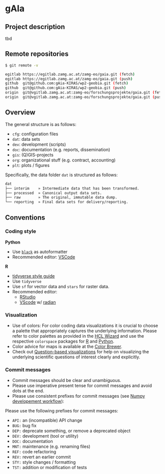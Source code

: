 # gAIa

## Project description
tbd

## Remote repositories

```sh
$ git remote -v
```
```sh
egitlab https://egitlab.zamg.ac.at/zamg-eo/gaia.git (fetch)
egitlab https://egitlab.zamg.ac.at/zamg-eo/gaia.git (push)
github  git@github.com:gAia-KIRAS/wp2-geobia.git (fetch)
github  git@github.com:gAia-KIRAS/wp2-geobia.git (push)
origin  git@vgitlab.zamg.ac.at:zamg-eo/forschungsprojekte/gaia.git (fetch)
origin  git@vgitlab.zamg.ac.at:zamg-eo/forschungsprojekte/gaia.git (push)
```

## Overview 

The general structure is as follows:
- `cfg`: configuration files
- `dat`: data sets
- `dev`: development (scripts)
- `doc`: documentation (e.g. reports, dissemination)
- `gis`: (Q)GIS-projects
- `org`: organizational stuff (e.g. contract, accounting)
- `plt`: plots / figures

Specifically, the data folder `dat` is structured as follows:

```sh
dat
├── interim    » Intermediate data that has been transformed.
├── processed  » Canonical output data sets.
├── raw        » The original, immutable data dump.
└── reporting  » Final data sets for delivery/reporting.
```

## Conventions

### Coding style
**Python**
- Use [`black`](https://github.com/psf/black) as autoformatter
- Recommended editor: [VSCode](https://code.visualstudio.com/docs/python/python-tutorial)

**R**
- [tidyverse style guide](https://style.tidyverse.org/)
- Use `tidyverse`
- Use `sf` for vector data and `stars` for raster data.
- Recommended editor:
    - [RStudio](https://www.rstudio.com/)
    - [VScode](https://marketplace.visualstudio.com/items?itemName=Ikuyadeu.r) w/ [radian](https://github.com/randy3k/radian)


### Visualization
- Use of colors: For color coding data visualizations it is crucial to choose a palette that appropriately captures the underlying information. Please refer to color palettes as provided in the [HCL Wizard](https://hclwizard.org/) and use the respective `colorspace`  packages for [R](http://colorspace.r-forge.r-project.org/) and [Python](https://python-colorspace.readthedocs.io/en/latest/).
- Color advice for maps is available at the [Color Brewer](https://colorbrewer2.org/).
- Check out [Question-based visualizations](https://graphicsprinciples.github.io/qbv.html) for help on visualizing the underlying scientific questions of interest clearly and explicitly.


### Commit messages
- Commit messages should be clear and unambiguous.
- Please use imperative present tense for commit messages and avoid dots at the end.
- Please use consistent prefixes for commit messages (see [Numpy developement workflow](http://docs.scipy.org/doc/numpy/dev/gitwash/development_workflow.html#writing-the-commit-message)):

Please use the following prefixes for commit messages:

- `API:` an (incompatible) API change
- `BUG:` bug fix
- `DEP:` deprecate something, or remove a deprecated object
- `DEV:` development (tool or utility)
- `DOC:` documentation
- `MNT:` maintenance (e.g. renaming files)
- `REF:` code refactoring
- `REV:` revert an earlier commit
- `STY:` style changes / formatting
- `TST:` addition or modification of tests
